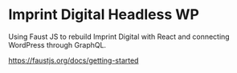 # Imprint Digital Headless WP

Using Faust JS to rebuild Imprint Digital with React and connecting WordPress through GraphQL.

https://faustjs.org/docs/getting-started
